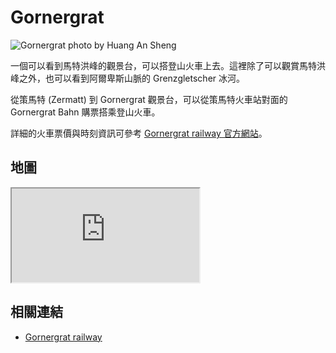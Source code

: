 # Gornergrat

![Gornergrat photo by Huang An Sheng](https://i.imgur.com/pFHiWTQ.jpg)

一個可以看到馬特洪峰的觀景台，可以搭登山火車上去。這裡除了可以觀賞馬特洪峰之外，也可以看到阿爾卑斯山脈的 Grenzgletscher 冰河。

從策馬特 (Zermatt) 到 Gornergrat 觀景台，可以從策馬特火車站對面的 Gornergrat Bahn 購票搭乘登山火車。

詳細的火車票價與時刻資訊可參考 [Gornergrat railway 官方網站](https://www.gornergrat.ch/en/)。

## 地圖

<iframe src="https://www.google.com/maps/embed?pb=!1m18!1m12!1m3!1d11089.55038833633!2d7.774380365054062!3d45.98348984766617!2m3!1f0!2f0!3f0!3m2!1i1024!2i768!4f13.1!3m3!1m2!1s0x478f4a61cea1fc55%3A0xa50a3dcf509f4adb!2sGornergrat!5e0!3m2!1sen!2stw!4v1690739923451!5m2!1sen!2stw" loading="lazy" referrerpolicy="no-referrer-when-downgrade"></iframe>

## 相關連結

- [Gornergrat railway](https://www.gornergrat.ch/en/)
